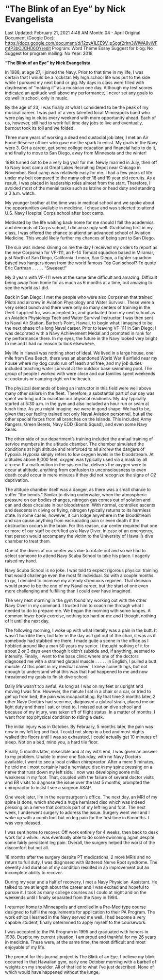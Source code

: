 # “The Blink of an Eye” by Nick Evangelista

Last Updated: February 21, 2021 4:48 AM
Month: 04 - April
Original Document (Google Doc): https://docs.google.com/document/d/12zyA1LEE9V_pScgf2rlrn3WlWA8vWFmfP3bCJCHD6OY/edit
Program: Word Theme Essay
Suggest for blog: No
Suggest for program mailing: No
Year: 2018

**“The Blink of an Eye” by Nick Evangelista**

In 1988, at age 27, I joined the Navy. Prior to that time in my life, I was certain that I would be a rockstar. My high school life was put to the side while I pursued my next band or gig. My days in class were filled with daydreams of “making it” as a musician one day. Although my test scores indicated an aptitude well above my performance, I never set any goals to do well in school, only in music.

By the age of 23, I was finally at what I considered to be the peak of my musical career. I was part of a very talented local Minneapolis band who were playing in clubs every weekend with more opportunity ahead. Each of us, however, still had to work full time day jobs to live and eventually, burnout took its toll and we folded.

Three more years of working a dead end custodial job later, I met an Air Force Reserve officer who gave me the spark to enlist. My goals in the Navy were 3. Get a career, get some college education and financial help to do it, and finally to move to San Diego, away from Minnesota and the winter!

1988 turned out to be a very big year for me. Newly married in July, then off to Navy boot camp at Great Lakes Recruiting Depot near Chicago in November. Boot camp was relatively easy for me. I had a few years of life under my belt compared to the many other 18 and 19 year old recruits. As a result, I was placed in leadership roles almost from the start. Therefore, I avoided most of the menial tasks such as latrine or head duty and standing a 3 a.m. watch.

My younger brother at the time was in medical school and we spoke about the opportunities available in medicine. I chose and was selected to attend U.S. Navy Hospital Corps school after boot camp.

Motivated by the life waiting back home for me should I fail the academics and demands of Corps school, I did amazingly well. Graduating first in my class, I was offered the chance to attend an advanced school of Aviation Medicine. This would likely further my chances of being sent to San Diego.

The sun was indeed shining on me the day I received my orders to report as the new Corpsman for VF-111, an F-14 Tomcat squadron based in Miramar, just North of San Diego, California. I mean, San Diego, a fighter squadron based two hangers down from the world famous Top Gun school? To quote Eric Cartman . . . . . “Sweeeet!”

My 3 years with VF-111 were at the same time difficult and amazing. Difficult being away from home for as much as 6 months at a time, but amazing to see the world as I did.

Back in San Diego, I met the people who were also Corpsmen that trained Pilots and aircrew in Aviation Physiology and Water Survival. These were a very select bunch and there were only so many centers of training in the fleet. I applied for, was accepted to, and graduated from my next school as an Aviation Physiology Tech and Water Survival Instructor. I was then sent to Naval Air Station, Barber’s Point, Hawaii, to begin what I imagined to be the next phase of a long Naval career. Prior to leaving VF-111 in San Diego, I was decorated with a Navy Achievement Medal and promoted in rank for my performance there. In my eyes, the future in the Navy looked very bright to me and I had no reason to look elsewhere.

My life in Hawaii was nothing short of ideal. We lived in a large house, one mile from Ewa Beach, there was an abandoned World War II airfield near my house where my dog could run off leash and free, and my job duties included teaching water survival at the outdoor base swimming pool. The group of people I worked with were close and our families spent weekends at cookouts or camping right on the beach.

The physical demands of being an instructor in this field were well above many other sailors in the fleet. Therefore, a substantial part of our day was spent working out to maintain our physical readiness. My day typically started at 5:30 a.m. in the gym and also included an hour run or swim at lunch time. As you might imagine, we were in good shape. We had to be, given that our facility trained not only Naval Aviation personnel, but all the other special forces from all branches on the Islands. This included Army Rangers, Green Berets, Navy EOD (Bomb Squad), and even some Navy Seals.

The other side of our department’s training included the annual training of service members in the altitude chamber. The chamber simulated the conditions at high altitude and reinforced to all aircrew the dangers of hypoxia. Hypoxia simply refers to low oxygen levels in the bloodstream. At altitudes above 8,000 feet, oxygen was typically used via a mask by all aircrew. If a malfunction in the system that delivers the oxygen were to occur at altitude, anything from confusion to unconsciousness to even death could occur in mere minutes if they did not recognize the signs of *O2* deprivation.

The altitude chamber itself was a danger, as there was a small chance to suffer “the bends.” Similar to diving underwater, when the atmospheric pressure on our bodies changes, nitrogen gas comes out of solution and can and does circulate in our bloodstream. With normal, controlled ascents and descents in diving or flying, nitrogen typically returns to its harmless state. In some cases, however, it can lodge anywhere in the bloodstream and can cause anything from excruciating pain or even death if the obstruction occurs in the brain. For this reason, our center required that one or more of our staff be certified as a Navy Diver. In case of an emergency, that person would accompany the victim to the University of Hawaii’s dive chamber to treat them.

One of the divers at our center was due to rotate out and so we had to select someone to attend Navy Scuba School to take his place. I eagerly raised my hand.

Navy Scuba School is no joke. I was told to expect rigorous physical training that would challenge even the most fit individual. So with a couple months to go, I decided to increase my already strenuous regimen. That decision would prove to be the end of my Naval career, but the start of one even more challenging and fulfilling than I could ever have imagined.

The very next morning in the gym found my working out with the other Navy Diver in my command. I trusted him to coach me through what I needed to do to prepare me. We began the morning with some lunges. A common lower body exercise, nothing too hard or me and I thought nothing of it until the next day.

The following morning, I woke up with what literally was a pain in the butt. It wasn’t horrible then, but later in the day as I got out of the chair, it was as if somebody had stabbed me there. I made quite a scene in the office as I hobbled around like a man 50 years my senior. I thought nothing of it for about 2 or 3 days even though it didn’t subside and, if anything, seemed to intensify. Finally, I went to the base clinic where one of the doctors diagnosed me with a strained gluteal muscle . . . . . in English, I pulled a butt muscle. At this point in my medical career,  I knew some things, but not enough to understand what this was that had happened to me and now threatened my goals to finish dive school.

Daily life wasn’t too awful. As long as I was on my feet or upright and moving I was fine. However, the minute I sat in a chair or a car, or tried to get up from bed, the pain was incapacitating. By that time 3 months later, 2 other Navy Doctors had seen me, diagnosed a gluteal strain, placed me on light duty and there I sat, or tried to. I missed out on dive school and because of my injury, was taken off of flight status. In a matter of months, I went from top physical condition to riding a desk.

The initial injury was in October. By February, 5 months later, the pain was now in my left leg and foot. I could not sleep in a bed and most nights walked the floors until I was so exhausted, I could actually get 10 minutes of sleep. Not on a bed, mind you, a hard tile floor.

Finally, 5 months later, miserable and at my wit’s end, I was given an answer to my problem. Unable to move one Saturday, with no Navy Doctors available, I went to see a local civilian chiropractor. After a mere 5 minutes, he told me I most certainly had a herniated disc in my spine pressing on a nerve that runs down my left side. I now was developing some mild weakness in my foot. That, coupled with the failure of several doctor visits and ER visits to diagnose the issue over the last 5 months, prompted the chiropractor to insist I see a surgeon ASAP.

One week later, I’m in the neurosurgeon’s office. The next day, an MRI of my spine is done, which showed a huge herniated disc which was indeed pressing on a nerve that controls part of my left leg and foot. The next week, I underwent surgery to address the issue. Surgery went well and I woke up with a numb foot but no leg pain for the first time in 6 months. I was very pleased.

I was sent home to recover. Off work entirely for 4 weeks, then back to desk work for a while. I was eventually able to do some swimming again despite some fairly persistent leg pain. Overall, the surgery helped the worst of the discomfort but not all.

18 months after the surgery despite PT medications, 2 more MRIs and no return to full duty, I was diagnosed with Battered Nerve Root syndrome. The severity and duration of my condition resulted in an improvement but an incomplete ability to recover.

During my year and a half of recovery, I met a Navy Physician  Assistant. He talked to me at length about the career and I was excited and hopeful to pursue it. I took as many college courses as I could at night and on the weekends until I finally separated from the Navy in 1994.

I returned home to Minneapolis and enrolled in a Pre-Med type course designed to fulfill the requirements for application to their PA Program. The work ethics I learned in the Navy served me well. I had become a very capable student, finally determined to apply myself to the coursework.

I was accepted to the PA Program in 1995 and graduated with honors in 1998. Despite my current situation, I am proud and thankful for my 26 years in medicine. These were, at the same time, the most difficult and most enjoyable of my life.

The prompt for this journal project is The Blink of an Eye. I believe my blink occurred in that Hawaiian gym, early one October morning with a barbell of weights on my shoulder. All of that led to what I’ve just described. None of which would have happened without the lunge.